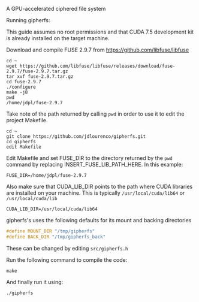 A GPU-accelerated ciphered file system


Running gipherfs:

This guide assumes no root permissions and that CUDA 7.5 development kit is already installed on the target machine. 

Download and compile FUSE 2.9.7 from https://github.com/libfuse/libfuse

```shell
cd ~
wget https://github.com/libfuse/libfuse/releases/download/fuse-2.9.7/fuse-2.9.7.tar.gz
tar xvf fuse-2.9.7.tar.gz
cd fuse-2.9.7
./configure
make -j8
pwd
/home/jdpl/fuse-2.9.7
```

Take note of the path returned by calling `pwd` in order to use it to edit the project Makefile.


```shell
cd ~
git clone https://github.com/jdlourenco/gipherfs.git
cd gipherfs
edit Makefile
```

Edit Makefile and set FUSE_DIR to the directory returned by the `pwd` command by replacing INSERT_FUSE_LIB_PATH_HERE.
In this example:

`
FUSE_DIR=/home/jdpl/fuse-2.9.7
`

Also make sure that CUDA_LIB_DIR points to the path where CUDA libraries are installed on your machine.
This is typically `/usr/local/cuda/lib64` or `/usr/local/cuda/lib`

`
CUDA_LIB_DIR=/usr/local/cuda/lib64
`


gipherfs's uses the following defaults for its mount and backing directories

```c
#define MOUNT_DIR "/tmp/gipherfs"
#define BACK_DIR "/tmp/gipherfs_back"
```

These can be changed by editing `src/gipherfs.h`


Run the following command to compile the code:
```shell
make
```

And finally run it using:
```shell
./gipherfs
```

